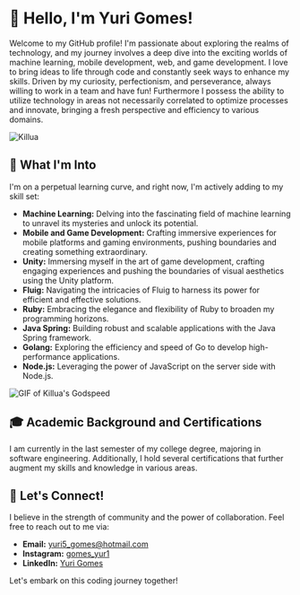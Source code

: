 # 👋 Hello, I'm Yuri Gomes!

Welcome to my GitHub profile! I'm passionate about exploring the realms of technology, and my journey involves a deep dive into the exciting worlds of machine learning, mobile development, web, and game development. I love to bring ideas to life through code and constantly seek ways to enhance my skills. Driven by my curiosity, perfectionism, and perseverance, always willing to work in a team and have fun!
Furthermore I possess the ability to utilize technology in areas not necessarily correlated to optimize processes and innovate, bringing a fresh perspective and efficiency to various domains.

![Killua](https://i.pinimg.com/originals/fd/42/7f/fd427f05dab9e401f285497c0287416d.gif)

## 🌱 What I'm Into

I'm on a perpetual learning curve, and right now, I'm actively adding to my skill set:

- **Machine Learning:** Delving into the fascinating field of machine learning to unravel its mysteries and unlock its potential.
- **Mobile and Game Development:** Crafting immersive experiences for mobile platforms and gaming environments, pushing boundaries and creating something extraordinary.
- **Unity:** Immersing myself in the art of game development, crafting engaging experiences and pushing the boundaries of visual aesthetics using the Unity platform.
- **Fluig:** Navigating the intricacies of Fluig to harness its power for efficient and effective solutions. 
- **Ruby:** Embracing the elegance and flexibility of Ruby to broaden my programming horizons.
- **Java Spring:** Building robust and scalable applications with the Java Spring framework.
- **Golang:** Exploring the efficiency and speed of Go to develop high-performance applications.
- **Node.js:** Leveraging the power of JavaScript on the server side with Node.js. 

![GIF of Killua's Godspeed](https://gifdb.com/images/high/killua-zoldyck-bored-yawn-86i9nr7v09sg6f9f.webp)

## 🎓 Academic Background and Certifications

I am currently in the last semester of my college degree, majoring in software engineering. Additionally, I hold several certifications that further augment my skills and knowledge in various areas.

## 🚀 Let's Connect!

I believe in the strength of community and the power of collaboration. Feel free to reach out to me via:

- **Email:** yuri5_gomes@hotmail.com
- **Instagram:** [gomes_yur1](https://www.instagram.com/gomes_yur1/)
- **LinkedIn:** [Yuri Gomes](https://www.linkedin.com/in/your-linkedin-profile/)

Let's embark on this coding journey together!
